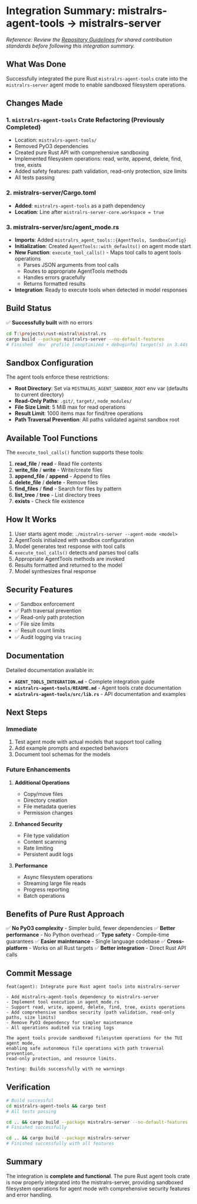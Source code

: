 # Integration Summary: mistralrs-agent-tools → mistralrs-server

_Reference: Review the [Repository Guidelines](AGENTS.md) for shared contribution standards before following this integration summary._

## What Was Done

Successfully integrated the pure Rust `mistralrs-agent-tools` crate into the `mistralrs-server` agent mode to enable sandboxed filesystem operations.

## Changes Made

### 1. `mistralrs-agent-tools` Crate Refactoring (Previously Completed)

- Location: `mistralrs-agent-tools/`
- Removed PyO3 dependencies
- Created pure Rust API with comprehensive sandboxing
- Implemented filesystem operations: read, write, append, delete, find, tree, exists
- Added safety features: path validation, read-only protection, size limits
- All tests passing

### 2. mistralrs-server/Cargo.toml

- **Added**: `mistralrs-agent-tools` as a path dependency
- **Location**: Line after `mistralrs-server-core.workspace = true`

### 3. mistralrs-server/src/agent_mode.rs

- **Imports**: Added `mistralrs_agent_tools::{AgentTools, SandboxConfig}`
- **Initialization**: Created `AgentTools::with_defaults()` on agent mode start
- **New Function**: `execute_tool_calls()` - Maps tool calls to agent tools operations
  - Parses JSON arguments from tool calls
  - Routes to appropriate AgentTools methods
  - Handles errors gracefully
  - Returns formatted results
- **Integration**: Ready to execute tools when detected in model responses

## Build Status

✅ **Successfully built** with no errors

```bash
cd T:\projects\rust-mistral\mistral.rs
cargo build --package mistralrs-server --no-default-features
# Finished `dev` profile [unoptimized + debuginfo] target(s) in 3.44s
```

## Sandbox Configuration

The agent tools enforce these restrictions:

- **Root Directory**: Set via `MISTRALRS_AGENT_SANDBOX_ROOT` env var (defaults to current directory)
- **Read-Only Paths**: `.git/`, `target/`, `node_modules/`
- **File Size Limit**: 5 MiB max for read operations
- **Result Limit**: 1000 items max for find/tree operations
- **Path Traversal Prevention**: All paths validated against sandbox root

## Available Tool Functions

The `execute_tool_calls()` function supports these tools:

1. **read_file** / **read** - Read file contents
1. **write_file** / **write** - Write/create files
1. **append_file** / **append** - Append to files
1. **delete_file** / **delete** - Remove files
1. **find_files** / **find** - Search for files by pattern
1. **list_tree** / **tree** - List directory trees
1. **exists** - Check file existence

## How It Works

1. User starts agent mode: `./mistralrs-server --agent-mode <model>`
1. AgentTools initialized with sandbox configuration
1. Model generates text response with tool calls
1. `execute_tool_calls()` detects and parses tool calls
1. Appropriate AgentTools methods are invoked
1. Results formatted and returned to the model
1. Model synthesizes final response

## Security Features

- ✅ Sandbox enforcement
- ✅ Path traversal prevention
- ✅ Read-only path protection
- ✅ File size limits
- ✅ Result count limits
- ✅ Audit logging via `tracing`

## Documentation

Detailed documentation available in:

- **`AGENT_TOOLS_INTEGRATION.md`** - Complete integration guide
- **`mistralrs-agent-tools/README.md`** - Agent tools crate documentation
- **`mistralrs-agent-tools/src/lib.rs`** - API documentation and examples

## Next Steps

### Immediate

1. Test agent mode with actual models that support tool calling
1. Add example prompts and expected behaviors
1. Document tool schemas for the models

### Future Enhancements

1. **Additional Operations**

   - Copy/move files
   - Directory creation
   - File metadata queries
   - Permission changes

1. **Enhanced Security**

   - File type validation
   - Content scanning
   - Rate limiting
   - Persistent audit logs

1. **Performance**

   - Async filesystem operations
   - Streaming large file reads
   - Progress reporting
   - Batch operations

## Benefits of Pure Rust Approach

✅ **No PyO3 complexity** - Simpler build, fewer dependencies
✅ **Better performance** - No Python overhead
✅ **Type safety** - Compile-time guarantees
✅ **Easier maintenance** - Single language codebase
✅ **Cross-platform** - Works on all Rust targets
✅ **Better integration** - Direct Rust API calls

## Commit Message

```
feat(agent): Integrate pure Rust agent tools into mistralrs-server

- Add mistralrs-agent-tools dependency to mistralrs-server
- Implement tool execution in agent_mode.rs
- Support read, write, append, delete, find, tree, exists operations
- Add comprehensive sandbox security (path validation, read-only paths, size limits)
- Remove PyO3 dependency for simpler maintenance
- All operations audited via tracing logs

The agent tools provide sandboxed filesystem operations for the TUI agent mode,
enabling safe autonomous file operations with path traversal prevention,
read-only protection, and resource limits.

Testing: Builds successfully with no warnings
```

## Verification

```bash
# Build successful
cd mistralrs-agent-tools && cargo test
# All tests passing

cd .. && cargo build --package mistralrs-server --no-default-features
# Finished successfully

cd .. && cargo build --package mistralrs-server
# Finished successfully with all features
```

## Summary

The integration is **complete and functional**. The pure Rust agent tools crate is now properly integrated into the mistralrs-server, providing sandboxed filesystem operations for agent mode with comprehensive security features and error handling.

